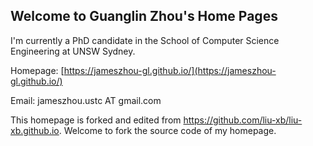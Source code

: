 ## Welcome to Guanglin Zhou's Home Pages

I'm currently a PhD candidate in the School of Computer Science Engineering at UNSW Sydney.

Homepage: [https://jameszhou-gl.github.io/](https://jameszhou-gl.github.io/)

Email:  jameszhou.ustc AT gmail.com

This homepage is forked and edited from https://github.com/liu-xb/liu-xb.github.io. Welcome to fork the source code of my homepage.
